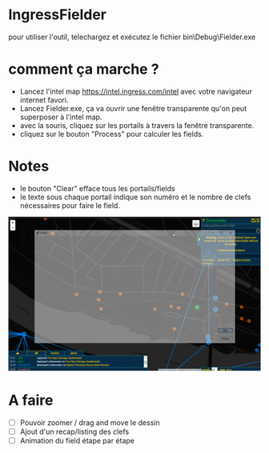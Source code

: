 # IngressFielder

pour utiliser l'outil, telechargez et exécutez le fichier bin\Debug\Fielder.exe 


# comment ça marche ?

- Lancez l'intel map https://intel.ingress.com/intel avec votre navigateur internet favori.
- Lancez Fielder.exe, ça va ouvrir une fenêtre transparente qu'on peut superposer à l'intel map.
- avec la souris, cliquez sur les portails à travers la fenêtre transparente.
- cliquez sur le bouton "Process" pour calculer les fields.


# Notes

- le bouton "Clear" efface tous les portails/fields
- le texte sous chaque portail indique son numéro et le nombre de clefs nécessaires pour faire le field. 


![](fielder.gif)
 

# A faire

- [ ] Pouvoir zoomer / drag and move le dessin
- [ ] Ajout d'un recap/listing des clefs
- [ ] Animation du field étape par étape
